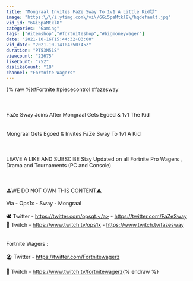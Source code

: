 ```yaml
---
title: "Mongraal Invites FaZe Sway To 1v1 A Little Kid😈"
image: "https:\/\/i.ytimg.com\/vi\/6Gi5paMtkl8\/hqdefault.jpg"
vid_id: "6Gi5paMtkl8"
categories: "Gaming"
tags: ["#itemshop","#fortniteshop","#bigmoneywager"]
date: "2021-10-16T15:44:32+03:00"
vid_date: "2021-10-14T04:50:45Z"
duration: "PT53M51S"
viewcount: "22675"
likeCount: "752"
dislikeCount: "18"
channel: "Fortnite Wagers"
---
```

{% raw %}#Fortnite #piececontrol #fazesway<br /><br /><br /><br />FaZe Sway Joins After Mongraal Gets Egoed &amp; 1v1 The Kid <br /><br /><br />Mongraal Gets Egoed &amp; Invites FaZe Sway To 1v1 A Kid<br /><br /><br /><br />LEAVE A LIKE AND SUBSCIBE Stay Updated on all Fortnite Pro Wagers , Drama and Tournaments (PC and Console)<br />      <br /><br /><br />   ⚠️WE DO NOT OWN THIS CONTENT⚠️<br /><br />             Via  - Ops1x - Sway - Mongraal<br /><br />    🕊 Twitter     -  <a rel="nofollow" target="blank" href="https://twitter.com/opsqt.">https://twitter.com/opsqt.</a>      -   <a rel="nofollow" target="blank" href="https://twitter.com/FaZeSway">https://twitter.com/FaZeSway</a><br />   🦠 Twitch    -  <a rel="nofollow" target="blank" href="https://www.twitch.tv/ops1x">https://www.twitch.tv/ops1x</a>   -   <a rel="nofollow" target="blank" href="https://www.twitch.tv/fazesway">https://www.twitch.tv/fazesway</a><br />      <br /><br />           Fortnite Wagers :<br /><br />    🏖 Twitter  -   <a rel="nofollow" target="blank" href="https://twitter.com/Fortnitewagerz">https://twitter.com/Fortnitewagerz</a><br /><br />  🦋 Twitch   -   <a rel="nofollow" target="blank" href="https://www.twitch.tv/fortnitewagerz">https://www.twitch.tv/fortnitewagerz</a>{% endraw %}
